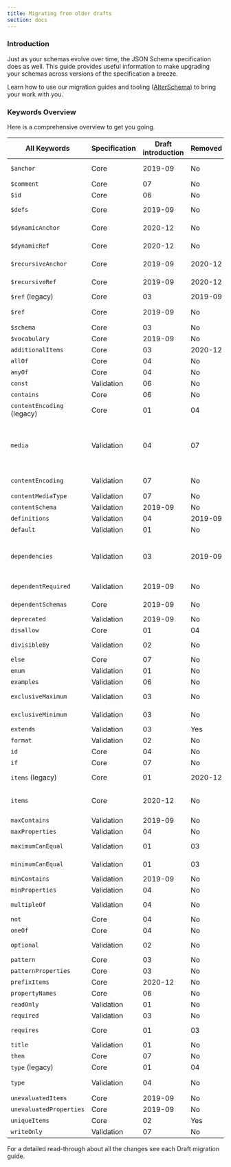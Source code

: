 ```yaml
---
title: Migrating from older drafts
section: docs
---
```


### Introduction

Just as your schemas evolve over time, the JSON Schema specification does as well. This guide provides useful information to make upgrading your schemas across versions of the specification a breeze.

Learn how to use our migration guides and tooling ([AlterSchema](https://alterschema.sourcemeta.com/)) to bring your work with you.

### Keywords Overview

Here is a comprehensive overview to get you going.

| All Keywords            | Specification | Draft introduction | Removed | Changed                        |
| ----------------------- | ------------- | ------------------ | ------- | ------------------------------ |
| `$anchor`               | Core          | 2019-09            | No      | No (updated in 2020)           |
| `$comment`              | Core          | 07                 | No     |                                |
| `$id`                   | Core          | 06                 | No      | Replaced `id`                  |
| `$defs`                 | Core          | 2019-09            | No      | Replaced `definitions`         |
| `$dynamicAnchor`        | Core          | 2020-12            | No      | Replaced `$recursiveAnchor`    |
| `$dynamicRef`           | Core          | 2020-12            | No      | Replaced `$recursiveRef`       |
| `$recursiveAnchor`      | Core          | 2019-09            | 2020-12 | Replaced by `$dynamicAnchor`   |
| `$recursiveRef`         | Core          | 2019-09            | 2020-12 | Replaced by `$dynamicRef`      |
| `$ref` (legacy)         | Core          | 03                 | 2019-09 | Replaced by `$ref`             |
| `$ref`                  | Core          | 2019-09            | No      | Replaced `$ref` (legacy)       |
| `$schema`               | Core          | 03                 | No      | No                             |
| `$vocabulary`           | Core          | 2019-09            | No      | No                             |
| `additionalItems`       | Core          | 03                 | 2020-12 | Replaced by `items`            |
| `allOf`                 | Core          | 04                 | No      | No                             |
| `anyOf`                 | Core          | 04                 | No      | No                             |
| `const`                 | Validation    | 06                 | No      | No                             |
| `contains`              | Core          | 06                 | No      | No                             |
| `contentEncoding` (legacy) | Core          | 01                 | 04      | Replaced by `media`.`binaryEncoding`                 |
| `media`                    | Validation    | 04                 | 07      | Replaced `conentEncoding` (legacy) and replaced by `contentEncoding` and `contentMediaType` |
| `contentEncoding`          | Validation    | 07                 | No      | Replaced `media`.`binaryEncoding`                    |
| `contentMediaType`         | Validation    | 07                 | No      | Replaced `media`.`type`                              |
| `contentSchema`         | Validation    | 2019-09            | No      | No                             |
| `definitions`           | Validation    | 04                 | 2019-09 | Replaced by` $defs`            |
| `default`               | Validation    | 01                 | No      | No                             |
| `dependencies`          | Validation    | 03                 | 2019-09  | Replaced `requires` and replaced by `dependentSchemas` and `dependentRequired` |
| `dependentRequired`     | Validation    | 2019-09            | No      | Partially replaced `dependencies`                      |
| `dependentSchemas`      | Core          | 2019-09            | No      | Partially replaced `dependencies`                      |
| `deprecated`            | Validation    | 2019-09            | No      | No                             |
| `disallow`              | Core          | 01                 | 04      | Replaced by `not`              |
| `divisibleBy`           | Validation    | 02                 | No      | Replaced by `multipleOf`       |
| `else`                  | Core          | 07                 | No      | No                             |
| `enum`                  | Validation    | 01                 | No      | No                             |
| `examples`              | Validation    | 06                 | No      | No                             |
| `exclusiveMaximum`      | Validation    | 03                 | No      | Replaced `maximumCanEqual`     |
| `exclusiveMinimum`      | Validation    | 03                 | No      | Replaced `minimumCanEqual`     |
| `extends`               | Validation    | 03                 | Yes     | No                             |
| `format`                | Validation    | 02                 | No      | -                              |
| `id`                    | Core          | 04                 | No      | Replaced by `$id`              |
| `if`                    | Core          | 07                 | No      | No                             |
| `items` (legacy)        | Core          | 01                 | 2020-12 | Replaced by `prefixItems`                       |
| `items`                 | Core          | 2020-12            | No      | Replaced `additionalItems` and `items` (legacy) |
| `maxContains`           | Validation    | 2019-09            | No      | No                             |
| `maxProperties`         | Validation    | 04                 | No      | No                             |
| `maximumCanEqual`       | Validation    | 01                 | 03      | Replaced by `exclusiveMaximum` |
| `minimumCanEqual`       | Validation    | 01                 | 03      | Replaced by `exclusiveMinimum` |
| `minContains`           | Validation    | 2019-09            | No      | No                             |
| `minProperties`         | Validation    | 04                 | No      | No                             |
| `multipleOf`            | Validation    | 04                 | No      | Replaced `divisibleBy`         |
| `not`                   | Core          | 04                 | No      | No                             |
| `oneOf`                 | Core          | 04                 | No      | No                             |
| `optional`              | Validation    | 02                 | No      | Replaced by `required`         |
| `pattern`               | Core          | 03                 | No      | No                             |
| `patternProperties`     | Core          | 03                 | No      | No                             |
| `prefixItems`           | Core          | 2020-12            | No      | Replaced `items`               |
| `propertyNames`         | Core          | 06                 | No      | No                             |
| `readOnly`              | Validation    | 01                 | No      | No                             |
| `required`              | Validation    | 03                 | No      | No                             |
| `requires`              | Core          | 01                 | 03      | Replaced by `dependencies`     |
| `title`                 | Validation    | 01                 | No      | No                             |
| `then`                  | Core          | 07                 | No      | No                             |
| `type` (legacy)         | Core          | 01                 | 04      | Replaced by `type`             |
| `type`                  | Validation    | 04                 | No      | Replaced `type` (legacy)       |
| `unevaluatedItems`      | Core          | 2019-09            | No      | No                             |
| `unevaluatedProperties` | Core          | 2019-09            | No      | No                             |
| `uniqueItems`           | Core          | 02                 | Yes     | No                             |
| `writeOnly`             | Validation    | 07                 | No      | No                             |

For a detailed read-through about all the changes see each Draft migration guide.
